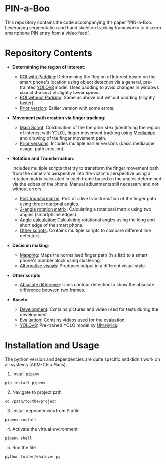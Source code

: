 # PIN-a-Boo
This repository contains the code accompanying the paper "PIN-a-Boo: Leveraging segmentation and hand skeleton tracking frameworks to discern smartphone PIN entry from a video feed".

# Repository Contents

- **Determining the region of interest**:
  - [ROI with Padding](yolo_roi/generate_roi-better_error-padding.py): Determining the Region of Interest based on the smart phone's location using object detection via a general, pre-trainted [YOLOv8](https://github.com/ultralytics/ultralytics?tab=readme-ov-file) model. Uses padding to avoid changes in windows size at the cost of slightly lower speed.
  - [ROI without Padding](yolo_roi/generate_roi-better_error_no-padding.py): Same as above but without padding (slightly faster).
  - [Prior version](yolo_roi/generate_roi-clumsy_error.py): Earlier version with some errors.
 
- **Movement path creation via finger tracking**:
  - [Main Script](mediapipe_fingertracking/combination_path_roi_v2.py): Combination of the the prior step (identifying the region of interest with YOLO), finger movement tracking using [Mediapipe](https://chuoling.github.io/mediapipe/) and drawing of the finger movement path.
  - [Prior versions](mediapipe_fingertracking/prior_versions): Includes multiple earlier versions (basic mediapipe usage, path creation).

- **Rotation and Transformation**:

  Includes multiple scripts that try to transform the finger movement path from the camera's perspective into the victim's perspective using a rotation matrix calculated in each frame based on the angles determined via the edges of the phone. Manual adjustments still necessary and not without errors.
  - [PoC transformation](rotation-transformation/transform-mediapipe-3d.py): PoC of a live transformation of the finger path using three rotational angles.
  - [2-angle rotation matrix](rotation-transformation/rotation_matrix-2_angles.py): Calculating a rotational matrix using two angles (smartphone edges).
  - [Angle calculation](rotation-transformation/edge_detection-yolo.py): Calculating rotational angles using the long and short edge of the smart phone.
  - [Other scripts](rotation-transformation/other): Contains multiple scripts to compare different line detectors.

- **Decision making**:
  - [Mapping](clustering/mapping.py): Maps the normalised finger path (in a list) to a smart phone's number block using clustering.
  - [Alternative visuals](clustering/mapping-different_visuals.py): Produces output in a different visual style.
 
- **Other scripts**:
  - [Absolute difference](other_pys/mapping.py): Uses contour detection to show the absolute difference between two frames.

- **Assets**:
  - [Development](assets/test): Contains pictures and video used for tests during the development.
  - [Evaluation](assets/evaluation): Contains videos used for the evaluation.
  - [YOLOv8](yolov8n.pt): Pre-trained YOLO model by [Ultralytics](https://github.com/ultralytics).

# Installation and Usage
The python version and dependencies are quite specific and didn't work on all systems (ARM-Chip Macs).

1. Install `pipenv`
```
pip install pipenv
```

2. Navigate to project path
```
cd /path/to/the/project
```

3. Install dependencies from Pipfile
```
pipenv install
```

4. Activate the virtual environment
```
pipenv shell
```

5. Run the file
```
python folder/whatever.py
```
